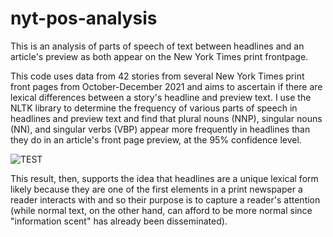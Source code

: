 # nyt-pos-analysis
This is an analysis of parts of speech of text between headlines and an article's preview as both appear on the New York Times print frontpage.

This code uses data from 42 stories from several New York Times print front pages from October-December 2021 and aims to ascertain if there are lexical differences between a story's headline and preview text. I use the NLTK library to determine the frequency of various parts of speech in headlines and preview text and find that plural nouns (NNP), singular nouns (NN), and singular verbs (VBP) appear more frequently in headlines than they do in an article's front page preview, at the 95% confidence level.

![TEST](https://i.ibb.co/3cNbXkv/graphic-noalpha.png)

This result, then, supports the idea that headlines are a unique lexical form likely because they are one of the first elements in a print newspaper a reader interacts with and so their purpose is to capture a reader's attention (while normal text, on the other hand, can afford to be more normal since "information scent" has already been disseminated).
